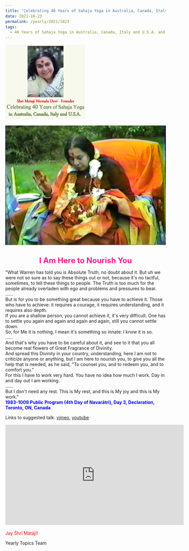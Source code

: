 ```yaml
---
title: 'Celebrating 40 Years of Sahaja Yoga in Australia, Canada, Italy and U.S.A. and its Culture, Post 38'
date: 2021-10-23
permalink: /yearly/2021/1023
tags:
  - 40 Years of Sahaja Yoga in Australia, Canada, Italy and U.S.A. and its Culture
---
```


<div style="text-align: left"><img src="/images/Celebrating40YearsSahajaYoga.png" width="250" /></div><br>

<div style="text-align: center"><img src="/images/image799.png" /></div>

<br>
<p style="color:DeepPink; text-align:center">
<font size="+2"><b>I Am Here to Nourish You</b><br></font>
</p>

<p>
"What Warren has told you is Absolute Truth, no doubt about it. But uh we were not so sure as to say these things out or not, because it's no tactful, sometimes, to tell these things to people. The Truth is too much for the people already overladen with ego and problems and pressures to bear.<br>
......<br>
But is for you to be something great because you have to achieve it. Those who have to achieve: it requires a courage, it requires understanding, and it requires also depth.<br>
If you are a shallow person, you cannot achieve it, it's very difficult. One has to settle you again and again and again and again, still you cannot settle down.<br> 
So, for Me it is nothing, I mean it's something so innate: I know it is so.<br>
......<br>
And that's why you have to be careful about it, and see to it that you all become real flowers of Great Fragrance of Divinity.<br>
And spread this Divinity in your country, understanding, here I am not to criticize anyone or anything, but I am here to nourish you, to give you all the help that is needed, as he said, "To counsel you, and to redeem you, and to comfort you."<br>
For this I have to work very hard. You have no idea how much I work. Day in and day out I am working.<br>
......<br>
But I don't need any rest. This is My rest, and this is My joy and this is My work."<br>
<font color="blue"><b>1983-1009 Public Program (4th Day of Navarātri), Day 3, Declaration, Toronto, ON, Canada</b></font><br>
</p>

Links to suggested talk: <a href="https://vimeo.com/333505169"> vimeo</a>, <a href="https://www.youtube.com/watch?v=2onT_napFmk"> youtube</a><br>

<iframe width="560" height="315" src="https://www.youtube.com/embed/2onT_napFmk" title="YouTube video player" frameborder="0" allow="accelerometer; autoplay; clipboard-write; encrypted-media; gyroscope; picture-in-picture" allowfullscreen></iframe><br>

<p style="color:red;">Jay Śhrī Mātājī!<br></p>

Yearly Topics Team